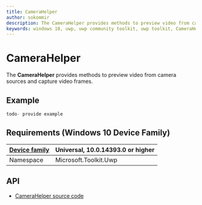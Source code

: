 ```yaml
---
title: CameraHelper
author: sokommir
description: The CameraHelper provides methods to preview video from camera sources and capture video frames.
keywords: windows 10, uwp, uwp community toolkit, uwp toolkit, CameraHelper, Camera, Preview
---
```


# CameraHelper

The **CameraHelper** provides methods to preview video from camera sources and capture video frames.

## Example

```csharp
todo- provide example
```

## Requirements (Windows 10 Device Family)

| [Device family](http://go.microsoft.com/fwlink/p/?LinkID=526370) | Universal, 10.0.14393.0 or higher |
| --- | --- |
| Namespace | Microsoft.Toolkit.Uwp |


## API

* [CameraHelper source code](https://github.com/Microsoft/UWPCommunityToolkit/blob/master/Microsoft.Toolkit.Uwp/Helpers/CameraHelper/CameraHelper.cs)


